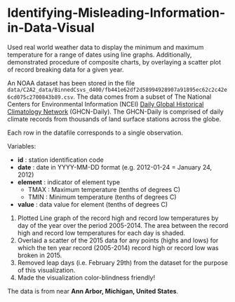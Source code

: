 # Identifying-Misleading-Information-in-Data-Visual

Used real world weather data to display the minimum and maximum temperature for a range of dates using line graphs. Additionally, demonstrated procedure of composite charts, by overlaying a scatter plot of record breaking data for a given year.

An NOAA dataset has been stored in the file `data/C2A2_data/BinnedCsvs_d400/fb441e62df2d58994928907a91895ec62c2c42e6cd075c2700843b89.csv`. The data comes from a subset of The National Centers for Environmental Information (NCEI) [Daily Global Historical Climatology Network](https://www1.ncdc.noaa.gov/pub/data/ghcn/daily/readme.txt) (GHCN-Daily). The GHCN-Daily is comprised of daily climate records from thousands of land surface stations across the globe.

Each row in the datafile corresponds to a single observation.

Variables:
* **id** : station identification code
* **date** : date in YYYY-MM-DD format (e.g. 2012-01-24 = January 24, 2012)
* **element** : indicator of element type
    * TMAX : Maximum temperature (tenths of degrees C)
    * TMIN : Minimum temperature (tenths of degrees C)
* **value** : data value for element (tenths of degrees C)
 
1. Plotted Line graph of the record high and record low temperatures by day of the year over the period 2005-2014. The area between the record high and record low temperatures for each day is shaded.
2. Overlaid a scatter of the 2015 data for any points (highs and lows) for which the ten year record (2005-2014) record high or record low was broken in 2015.
3. Removed leap days (i.e. February 29th) from the dataset for the purpose of this visualization.
4. Made the visualization color-blindness friendly!

The data is from near **Ann Arbor, Michigan, United States**.

